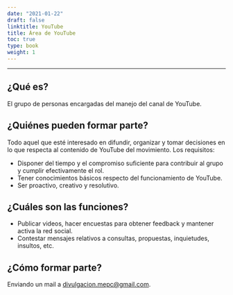 ```yaml
---
date: "2021-01-22"
draft: false
linktitle: YouTube
title: Área de YouTube
toc: true
type: book
weight: 1
---
```


---
## **¿Qué es?**

El grupo de personas encargadas del manejo del canal de YouTube.


## **¿Quiénes pueden formar parte?**

Todo aquel que esté interesado en difundir, organizar y tomar decisiones en lo que respecta al contenido de YouTube del movimiento. Los requisitos:

- Disponer del tiempo y el compromiso suficiente para contribuir al grupo y cumplir efectivamente el rol.
- Tener conocimientos básicos respecto del funcionamiento de YouTube.
- Ser proactivo, creativo y resolutivo.

## **¿Cuáles son las funciones?**

- Publicar videos, hacer encuestas para obtener feedback y mantener activa la red social.
- Contestar mensajes relativos a consultas, propuestas, inquietudes, insultos, etc.

## **¿Cómo formar parte?**

Enviando un mail a divulgacion.mepc@gmail.com.
